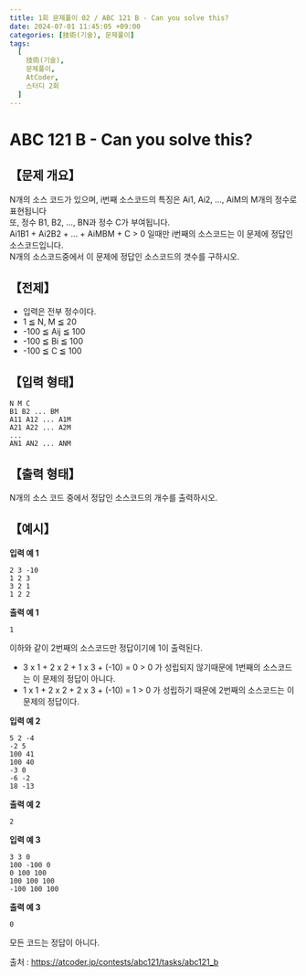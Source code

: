 ```yaml
---
title: 1회 문제풀이 02 / ABC 121 B - Can you solve this?
date: 2024-07-01 11:45:05 +09:00
categories: [技術(기술), 문제풀이]
tags:
  [
    技術(기술),
    문제풀이,
    AtCoder,
    스터디 2회
  ]
---
```

# ABC 121 B - Can you solve this?
## 【문제 개요】
N개의 소스 코드가 있으며, i번째 소스코드의 특징은 Ai1, Ai2, ..., AiM의 M개의 정수로 표현됩니다<br>
또, 정수 B1, B2, ..., BN과 정수 C가 부여됩니다.<br>
Ai1B1 + Ai2B2 + ... + AiMBM + C > 0 일때만 i번째의 소스코드는 이 문제에 정답인 소스코드입니다.<br>
N개의 소스코드중에서 이 문제에 정답인 소스코드의 갯수를 구하시오.

## 【전제】
- 입력은 전부 정수이다.
- 1 ≦ N, M ≦ 20
- -100 ≦ Aij ≦ 100
- -100 ≦ Bi ≦ 100
- -100 ≦ C ≦ 100

## 【입력 형태】
```
N M C
B1 B2 ... BM
A11 A12 ... A1M
A21 A22 ... A2M
...
AN1 AN2 ... ANM
```

## 【출력 형태】
N개의 소스 코드 중에서 정답인 소스코드의 개수를 출력하시오.

## 【예시】

**입력 예 1**

```
2 3 -10
1 2 3
3 2 1
1 2 2
```

**출력 예 1**

```
1
```
이하와 같이 2번째의 소스코드만 정답이기에 1이 출력된다.
- 3 x 1 + 2 x 2 + 1 x 3 + (-10) = 0 > 0 가 성립되지 않기때문에 1번째의 소스코드는 이 문제의 정답이 아니다. 
- 1 x 1 + 2 x 2 + 2 x 3 + (-10) = 1 > 0 가 성립하기 때문에 2번째의 소스코드는 이 문제의 정답이다.

**입력 예 2**

```
5 2 -4
-2 5
100 41
100 40
-3 0
-6 -2
18 -13
```

**출력 예 2**

```
2
```

**입력 예 3**

```
3 3 0
100 -100 0
0 100 100
100 100 100
-100 100 100
```

**출력 예 3**

```
0
```
모든 코드는 정답이 아니다.

출처 : <a href="https://atcoder.jp/contests/abc121/tasks/abc121_b">https://atcoder.jp/contests/abc121/tasks/abc121_b</a> 